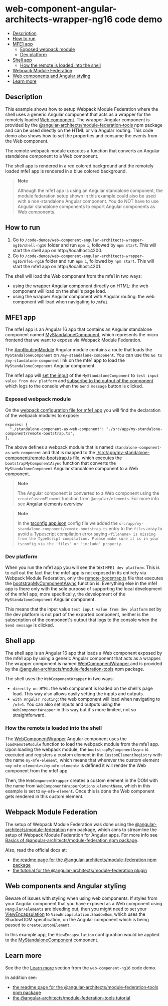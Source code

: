 # web-component-angular-architects-wrapper-ng16 code demo

- [Description](#description)
- [How to run](#how-to-run)
- [MFE1 app](#mfe1-app)
  - [Exposed webpack module](#exposed-webpack-module)
  - [Dev platform](#dev-platform)
- [Shell app](#shell-app)
  - [How the remote is loaded into the shell](#how-the-remote-is-loaded-into-the-shell)
- [Webpack Module Federation](#webpack-module-federation)
- [Web components and Angular styling](#web-components-and-angular-styling)
- [Learn more](#learn-more)

## Description

This example shows how to setup Webpack Module Federation where the shell uses a generic Angular component that acts as a wrapper for the remotely loaded [Web component](https://developer.mozilla.org/en-US/docs/Web/API/Web_components). The wrapper Angular component is provided by the [@angular-architects/module-federation-tools](https://www.npmjs.com/package/@angular-architects/module-federation-tools) npm package and can be used directly on the HTML or via Angular routing. This code demo also shows how to set the properties and consume the events from the Web component.

The remote webpack module executes a function that converts an Angular standalone component to a Web component.

The shell app is rendered in a red colored background and the remotely loaded mfe1 app is rendered in a blue colored background.

> **Note**
>
> Although the mfe1 app is using an Angular standalone component, the module federation setup shown in this example could also be used with a non-standalone Angular component. You do NOT have to use Angular standalone components to export Angular components as Web components.
>

## How to run

1) Go to `/code-demos/web-component-angular-architects-wrapper-ng16/shell-ng16` folder and run `npm i`, followed by `npm start`. This will start the shell app on http://localhost:4200.
2) Go to `/code-demos/web-component-angular-architects-wrapper-ng16/mfe1-ng16` folder and run `npm i`, followed by `npm start`. This will start the mfe1 app on http://localhost:4201.

The shell will load the Web component from the mfe1 in two ways:

- using the wrapper Angular component directly on HTML: the web component will load on the shell's page load.
- using the wrapper Angular component with Angular routing: the web component will load when navigating to `/mfe1`. 

## MFE1 app

The mfe1 app is an Angular 16 app that contains an Angular standalone component named [MyStandaloneComponent](/code-demos/web-component-angular-architects-wrapper-ng16/mfe1-ng16/src/app/my-standalone-component/my-standalone-component.component.ts), which represents the micro frontend that we want to expose via Webpack Module Federation.

The [AppRoutingModule](/code-demos/web-component-angular-architects-wrapper-ng16/mfe1-ng16/src/app/app-routing.module.ts) Angular module contains a route that loads the `MyStandaloneComponent` on `/my-standalone-component`. You can use the `Go to /my-standalone-component` link on the mfe1 app to load the `MyStandaloneComponent` Angular component.

The mfe1 app will [set the input](/code-demos/web-component-angular-architects-wrapper-ng16/mfe1-ng16/src/app/app-routing.module.ts) of the `MyStandaloneComponent` to `test input value from dev platform` and [subscribe to the output of the component](/code-demos/web-component-angular-architects-wrapper-ng16/mfe1-ng16/src/app/app.component.ts) which logs to the console when the `Send message` button is clicked.

### Exposed webpack module

On the [webpack configuration file for mfe1 app](./mfe1-ng16/webpack.config.js) you will find the declaration of the webpack modules to expose:

```
exposes: {
  "./standalone-component-as-web-component": "./src/app/my-standalone-component/remote-bootstrap.ts",
},
```

The above defines a webpack module that is named `standalone-component-as-web-component` and that is mapped to the [./src/app/my-standalone-component/remote-bootstrap.ts](/code-demos/web-component-angular-architects-wrapper-ng16/mfe1-ng16/src/app/my-standalone-component/remote-bootstrap.ts) file, which executes the `bootstrapMyComponentAsync` function that converts the `MyStandaloneComponent` Angular standalone component to a Web component. 

> **Note**
>
> The Angular component is converted to a Web component using the `createCustomElement` function from `@angular/elements`. For more info see [Angular elements overview](https://angular.io/guide/elements).
>

> **Note**
>
> In the [tsconfig.app.json](../web-component-angular-architects-wrapper-ng16/mfe1-ng16/tsconfig.app.json) config file we added the `src/app/my-standalone-component/remote-bootstrap.ts` entry to the `files` array to avoid a Typescript compilation error saying `<filename> is missing from the TypeScript compilation. Please make sure it is in your tsconfig via the 'files' or 'include' property`.
>

### Dev platform

When you run the mfe1 app you will see the text `MFE1 dev platform`. This is to call out the fact that the mfe1 app is not exposed in its entirety via Webpack Module Federation, only the [remote-bootstrap.ts](/code-demos/web-component-angular-architects-wrapper-ng16/mfe1-ng16/src/app/my-standalone-component/remote-bootstrap.ts) file that executes the [bootstrapMyComponentAsync](/code-demos/web-component-angular-architects-wrapper-ng16/mfe1-ng16/src/app/my-standalone-component/my-standalone-component-bootstrap.ts) function is. Everything else in the mfe1 app is there only with the sole purpose of supporting the local development of the mfe1 app, more specifically, the development of the `MyStandaloneComponent` Angular component.

This means that the input value `test input value from dev platform` set by the dev platform is not part of the exported component, neither is the subscription of the component's output that logs to the console when the `Send message` is clicked.

## Shell app

The shell app is an Angular 16 app that loads a Web component exposed by the mfe1 app by using a generic Angular component that acts as a wrapper. The wrapper component is named [WebComponentWrapper ](https://github.com/angular-architects/module-federation-plugin/blob/53a9aa740475b87f689a5781847d418e66b44226/libs/mf-tools/src/lib/web-components/web-component-wrapper.ts) and is provided by the [@angular-architects/module-federation-tools](https://www.npmjs.com/package/@angular-architects/module-federation-tools) npm package.

The shell uses the `WebComponentWrapper` in two ways:
- `directly on HTML`: the web component is loaded on the shell's page load. This way also allows easily setting the inputs and outputs.
- `with Angular routing`: the web component will load when navigating to `/mfe1`. You can also set inputs and outputs using the `WebComponentWrapper` in this way but it's more limited, not so straightforward.

### How the remote is loaded into the shell

The [WebComponentWrapper](https://github.com/angular-architects/module-federation-plugin/blob/53a9aa740475b87f689a5781847d418e66b44226/libs/mf-tools/src/lib/web-components/web-component-wrapper.ts) Angular component uses the `loadRemoteModule` function to load the webpack module from the mfe1 app. Upon loading the webpack module, the `bootstrapMyComponentAsync` is executed and registers a custom element in the `CustomElementRegistry` with the name `my-mfe-element`, which means that wherever the custom element `<my-mfe-element></my-mfe-element>` is defined it will render the Web component from the mfe1 app. 

Then, the `WebComponentWrapper` creates a custom element in the DOM with the name from `WebComponentWrapperOptions.elementName`, which in this example is set to `my-mfe-element`. Once this is done the Web component gets rendered in this custom element.

## Webpack Module Federation

The setup of Webpack Module Federation was done using the [@angular-architects/module-federation](https://www.npmjs.com/package/@angular-architects/module-federation) npm package, which aims to streamline the setup of Webpack Module Federation for Angular apps. For more info see [Basics of @angular-architects/module-federation npm package](/docs/basics-angular-architects.md).

Also, read the official docs at:
- [the readme page for the @angular-architects/module-federation npm package](https://www.npmjs.com/package/@angular-architects/module-federation?activeTab=readme)
- [the tutorial for the @angular-architects/module-federation plugin](https://github.com/angular-architects/module-federation-plugin/blob/main/libs/mf/tutorial/tutorial.md)

## Web components and Angular styling

Beware of issues with styling when using web components. If styles from your Angular component that you have exposed as a Web component using `@angular/elements` are bleeding out, then you might need to set your [ViewEncapsulation](https://angular.io/api/core/ViewEncapsulation) to `ViewEncapsulation.ShadowDom`, which uses the ShadowDOM specification, on the Angular component which is being passed to `createCustomElement`. 

In this example app, the `ViewEncapsulation` configuration would be applied to the [MyStandaloneComponent](/code-demos/web-component-angular-architects-wrapper-ng16/mfe1-ng16/src/app/my-standalone-component/my-standalone-component.component.ts) component.

## Learn more

See the the [Learn more](/code-demos/web-component-ng16/README.md#learn-more) section from the `web-component-ng16` code demo.

In addition see:

- [the readme page for the @angular-architects/module-federation-tools npm package](https://www.npmjs.com/package/@angular-architects/module-federation-tools?activeTab=readme)
- [the @angular-architects/module-federation-tools tutorial](https://github.com/angular-architects/module-federation-plugin/blob/main/libs/mf-tools/tutorial/index.md)
